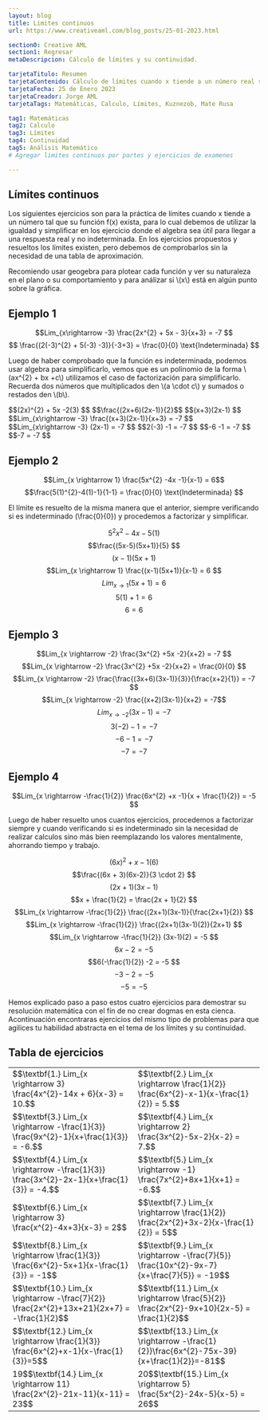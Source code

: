 ```yaml
---
layout: blog
title: Limites continuos
url: https://www.creativeaml.com/blog_posts/25-01-2023.html

section0: Creative AML
section1: Regresar
metaDescripcion: Cálculo de límites y su continuidad.

tarjetaTitulo: Resumen
tarjetaContenido: Cálculo de límites cuando x tiende a un número real sobre su función f(x), cuando es evaluada y no es indeterminada.
tarjetaFecha: 25 de Enero 2023
tarjetaCreador: Jorge AML
tarjetaTags: Matemáticas, Calculo, Límites, Kuznezob, Mate Rusa 

tag1: Matemáticas
tag2: Calculo
tag3: Límites
tag4: Continuidad
tag5: Análisis Matemático
# Agregar limites continuos por partes y ejercicios de examenes

---
```

<h2>Límites continuos</h2>
<div class="latex">
    <p>Los siguientes ejercicios son para la práctica de límites cuando x tiende a un número tal que su función f(x) exista, para lo cual debemos de utilizar la igualdad y simplificar en los ejercicio donde el algebra sea útil para llegar a una respuesta real y no indeterminada. En los ejercicios propuestos y resueltos los límites existen, pero debemos de comprobarlos sin la necesidad de una tabla de aproximación.</p>
    <p>Recomiendo usar geogebra para plotear cada función y ver su naturaleza en el plano o su comportamiento y para análizar si \(x\) está en algún punto sobre la gráfica.</p>
</div>

<h2>Ejemplo 1</h2>
<div class="latex">

$$Lim_{x\rightarrow -3} \frac{2x^{2} + 5x - 3}{x+3} = -7 $$
    $$ \frac{(2(-3)^{2} + 5(-3) -3)}{-3+3} = \frac{0}{0}  \text{Indeterminada} $$
<p>Luego de haber comprobado que la función es indeterminada, podemos usar algebra para simplificarlo, vemos que es un polinomio de la forma \(ax^{2} + bx +c\) utilizamos el caso de factorización para simplificarlo. Recuerda dos números que multiplicados den \(a \cdot c\) y sumados o restados den \(b\).</p>
    $$(2x)^{2} + 5x -2(3) $$ $$\frac{(2x+6)(2x-1)}{2}$$ $$(x+3)(2x-1) $$
    $$Lim_{x\rightarrow -3} \frac{(x+3)(2x-1)}{x+3} = -7 $$
    $$Lim_{x\rightarrow -3} (2x-1) = -7 $$
    $$2(-3) -1 = -7 $$
    $$-6 -1 = -7 $$
    $$-7 = -7 $$
</div>
<h2>Ejemplo 2</h2>
<div class="latex">

$$Lim_{x \rightarrow 1} \frac{5x^{2} -4x -1}{x-1} = 6$$
    $$\frac{5(1)^{2}-4(1)-1}{1-1} = \frac{0}{0} \text{Indeterminada} $$
    <p>El límite es resuelto de la misma manera que el anterior, siempre verificando si es indeterminado \(\frac{0}{0}\) y procedemos a factorizar y simplificar.</p>
    $$5^{2}x^{2} -4x- 5(1) $$
    $$\frac{(5x-5)(5x+1)}{5} $$
    $$(x-1)(5x+1) $$
    $$Lim_{x \rightarrow 1} \frac{(x-1)(5x+1)}{x-1} = 6 $$
    $$Lim_{x \rightarrow 1} (5x+1) = 6 $$
    $$5(1) + 1 = 6 $$
    $$6 = 6 $$
</div>
<h2>Ejemplo 3</h2>
<div class="latex">

$$Lim_{x \rightarrow -2} \frac{3x^{2} +5x -2}{x+2} = -7 $$
    $$Lim_{x \rightarrow -2} \frac{3x^{2} +5x -2}{x+2} = \frac{0}{0} $$
    $$Lim_{x \rightarrow -2} \frac{\frac{(3x+6)(3x-1)}{3}}{\frac{x+2}{1}} = -7 $$
    $$Lim_{x \rightarrow -2} \frac{(x+2)(3x-1)}{x+2} = -7$$
    $$Lim_{x \rightarrow -2} (3x-1) = -7$$
    $$3(-2) -1 = -7$$
    $$-6 -1 = -7 $$
    $$-7 = -7 $$
</div>
<h2>Ejemplo 4</h2>
<div class="latex">

$$Lim_{x \rightarrow -\frac{1}{2}} \frac{6x^{2} +x -1}{x + \frac{1}{2}} = -5 $$
    <p>Luego de haber resuelto unos cuantos ejercicios, procedemos a factorizar siempre y cuando verificando si es indeterminado sin la necesidad de realizar calculos sino más bien reemplazando los valores mentalmente, ahorrando tiempo y trabajo.</p>
    $$(6x)^{2} +x -1(6)  $$
    $$\frac{(6x + 3)(6x-2)}{3 \cdot 2} $$
    $$(2x+1)(3x-1) $$
    $$x + \frac{1}{2} = \frac{2x + 1}{2} $$
    $$Lim_{x \rightarrow -\frac{1}{2}} \frac{(2x+1)(3x-1)}{\frac{2x+1}{2}} $$
    $$Lim_{x \rightarrow -\frac{1}{2}} \frac{(2x+1)(3x-1)(2)}{2x+1} $$
    $$Lim_{x \rightarrow -\frac{1}{2}} (3x-1)(2) = -5 $$
    $$6x-2 = -5 $$
    $$6(-\frac{1}{2}) -2 = -5 $$
    $$-3-2 = -5 $$
    $$-5 = -5 $$

<p>Hemos explicado paso a paso estos cuatro ejercicios para demostrar su resolución matemática con el fín de no crear dogmas en esta cienca. Acontinuación encontraras ejercicios del mismo tipo de problemas para que agilices tu habilidad abstracta en el tema de los límites y su continuidad.</p>
</div>

<h2>Tabla de ejercicios</h2>
<div class="table-responsive">
<table class="l-table">
    <tr>
        <td>$$\textbf{1.} Lim_{x \rightarrow 3} \frac{4x^{2}-14x + 6}{x-3} = 10.$$</td>
        <td>$$\textbf{2.} Lim_{x \rightarrow \frac{1}{2}} \frac{6x^{2}-x-1}{x-\frac{1}{2}} = 5.$$</td>
    </tr>
    <tr>
        <td>$$\textbf{3.} Lim_{x \rightarrow -\frac{1}{3}} \frac{9x^{2}-1}{x+\frac{1}{3}} = -6.$$</td>
        <td>$$\textbf{4.} Lim_{x \rightarrow 2} \frac{3x^{2}-5x-2}{x-2} = 7.$$</td>
    </tr>
    <tr>
        <td>$$\textbf{4.} Lim_{x \rightarrow -\frac{1}{3}} \frac{3x^{2}-2x-1}{x+\frac{1}{3}} = -4.$$</td>
        <td>$$\textbf{5.} Lim_{x \rightarrow -1} \frac{7x^{2}+8x+1}{x+1} = -6.$$</td>
    </tr>
    <tr>
        <td>$$\textbf{6.} Lim_{x \rightarrow 3} \frac{x^{2}-4x+3}{x-3} = 2$$</td>
        <td>$$\textbf{7.} Lim_{x \rightarrow \frac{1}{2}} \frac{2x^{2}+3x-2}{x-\frac{1}{2}} = 5$$</td>
    </tr>
    <tr>
        <td>$$\textbf{8.} Lim_{x \rightarrow \frac{1}{3}} \frac{6x^{2}-5x+1}{x-\frac{1}{3}} = -1$$</td>
        <td>$$\textbf{9.} Lim_{x \rightarrow -\frac{7}{5}} \frac{10x^{2}-9x-7}{x+\frac{7}{5}} = -19$$</td>
    </tr>
    <tr>
        <td>$$\textbf{10.} Lim_{x \rightarrow -\frac{7}{2}} \frac{2x^{2}+13x+21}{2x+7} = -\frac{1}{2}$$</td>
        <td>$$\textbf{11.} Lim_{x \rightarrow \frac{5}{2}} \frac{2x^{2}-9x+10}{2x-5} = \frac{1}{2}$$</td>
    </tr>
    <tr>
        <td>$$\textbf{12.} Lim_{x \rightarrow \frac{1}{3}} \frac{6x^{2}+x-1}{x-\frac{1}{3}}=5$$</td>
        <td>$$\textbf{13.} Lim_{x \rightarrow -\frac{1}{2}}\frac{6x^{2}-75x-39}{x+\frac{1}{2}}=-81$$</td>
    </tr>
    <tr>
        <td>19$$\textbf{14.} Lim_{x \rightarrow 11} \frac{2x^{2}-21x-11}{x-11} = 23$$</td>
        <td>20$$\textbf{15.} Lim_{x \rightarrow 5} \frac{5x^{2}-24x-5}{x-5} = 26$$</td>
    </tr>
</table>
</div>

